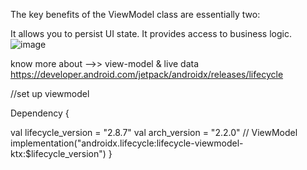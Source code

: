 The key benefits of the ViewModel class are essentially two:

It allows you to persist UI state.
It provides access to business logic.
![image](https://github.com/user-attachments/assets/7a40645d-1b2e-4b50-8c3a-0c8d99d3e6ae)

know more about -->> view-model & live data
https://developer.android.com/jetpack/androidx/releases/lifecycle


//set up viewmodel 

Dependency {

val lifecycle_version = "2.8.7"
        val arch_version = "2.2.0"
        // ViewModel
        implementation("androidx.lifecycle:lifecycle-viewmodel-ktx:$lifecycle_version")
}
